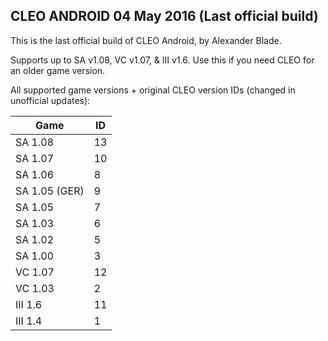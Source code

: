 ## CLEO ANDROID 04 May 2016 (Last official build)

This is the last official build of CLEO Android, by Alexander Blade.

Supports up to SA v1.08, VC v1.07, & III v1.6. Use this if you need CLEO for an older game version.

All supported game versions + original CLEO version IDs (changed in unofficial updates):

| Game | ID
| - | -
SA 1.08 | 13
SA 1.07 | 10
SA 1.06 | 8
SA 1.05 (GER) | 9
SA 1.05 | 7
SA 1.03 | 6
SA 1.02 | 5
SA 1.00 | 3
VC 1.07 | 12
VC 1.03 | 2
III 1.6 | 11
III 1.4 | 1
